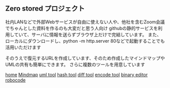 ## Zero stored プロジェクト

社内LANなどで外部Webサービスが自由に使えない人や、他社を含むZoom会議でちゃんとした資料を作るのも大変だと思う人向け
githubの静的サービスを利用していて、サーバに情報を送らずブラウザ上だけで完結しています。
また、ローカルにダウンロードし、python -m http.server 80などで起動することでも活用いただけます

そのうえで復元するURLを作成しています、そのため作成したマインドマップやUMLの共有も簡単にできます。
さらに複数のツールを用意しています

[home](https://zero-stored.github.io/)
[Mindmap](https://zero-stored.github.io/mindmap.html)
[uml tool](https://zero-stored.github.io/uml.html)
[hash tool](https://zero-stored.github.io/hash.html)
[diff tool](https://zero-stored.github.io/diff.html)
[encode tool](https://zero-stored.github.io/encode.html)
[binary editor](https://zero-stored.github.io/binary.html)
[robocode](https://zero-stored.github.io/robocode.html)
